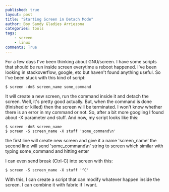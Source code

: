 ```yaml
---
published: true
layout: post
title: "Starting Screen in Detach Mode"
author: Boy Sandy Gladies Arriezona
categories: tools
tags:
    - screen
    - linux
comments: True
---
```


For a few days I've been thinking about GNU/screen. I have some scripts that should be run inside screen everytime a reboot happened. I've been looking in stackoverflow, google, etc but haven't found anything useful. So I've been stuck with this kind of script: 

``` shell
$ screen -dmS screen_name some_command
```

It will create a new screen, run the command inside it and detach the screen. Well, it's pretty good actually. But, when the command is done (finished or killed) then the screen will be terminated. I won't know whether there is an error in my command or not. So, after a bit more googling I found about -X parameter and stuff. And now, my script looks like this:

``` shell
$ screen -dmS screen_name
$ screen -S screen_name -X stuff 'some_command\n'
```

the first line will create new screen and give it a name 'screen_name' the second line will send 'some_command\n' string to screen which similar with typing some_command and hitting enter

I can even send break (Ctrl-C) into screen with this: 

``` shell
$ screen -S screen_name -X stuff '^C'
```

With this, I can create a script that can modify whatever happen inside the screen. I can combine it with fabric if I want.
